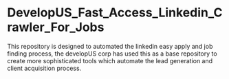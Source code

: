 # DevelopUS_Fast_Access_Linkedin_Crawler_For_Jobs
 This repository is designed to automated the linkedin easy apply and job finding process, the developUS corp has used this as a base repository to create more sophisticated tools which automate the lead generation and client acquisition process.
